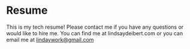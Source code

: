 # Resume
This is my tech resume! Please contact me if you have any questions or would like to hire me. 
You can find me at lindsaydeibert.com or you can email me at lindaywork@gmail.com

